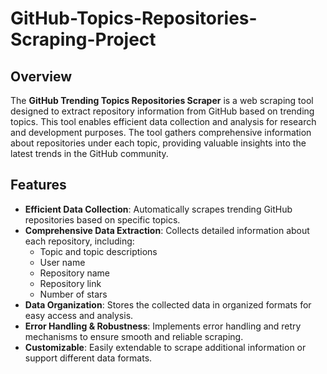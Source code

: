 # GitHub-Topics-Repositories-Scraping-Project

## Overview

The **GitHub Trending Topics Repositories Scraper** is a web scraping tool designed to extract repository information from GitHub based on trending topics. This tool enables efficient data collection and analysis for research and development purposes. The tool gathers comprehensive information about repositories under each topic, providing valuable insights into the latest trends in the GitHub community.

## Features

- **Efficient Data Collection**: Automatically scrapes trending GitHub repositories based on specific topics.
- **Comprehensive Data Extraction**: Collects detailed information about each repository, including:
  - Topic and topic descriptions
  - User name
  - Repository name
  - Repository link
  - Number of stars
- **Data Organization**: Stores the collected data in organized formats for easy access and analysis.
- **Error Handling & Robustness**: Implements error handling and retry mechanisms to ensure smooth and reliable scraping.
- **Customizable**: Easily extendable to scrape additional information or support different data formats.



